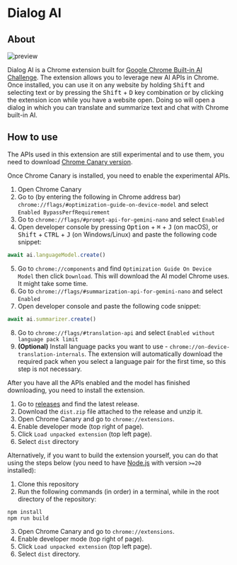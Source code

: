 # Dialog AI

## About
![preview](https://github.com/user-attachments/assets/3de2c831-25d3-4906-b530-259e2c10b9d1)

Dialog AI is a Chrome extension built for [Google Chrome Built-in AI Challenge](https://googlechromeai.devpost.com). The extension allows you to leverage new AI APIs in Chrome. Once installed, you can use it on any website by holding <kbd>Shift</kbd> and selecting text or by pressing the <kbd>Shift</kbd> + <kbd>D</kbd> key combination or by clicking the extension icon while you have a website open. Doing so will open a dialog in which you can translate and summarize text and chat with Chrome built-in AI.

## How to use
The APIs used in this extension are still experimental and to use them, you need to download [Chrome Canary version](https://www.google.com/chrome/canary).

Once Chrome Canary is installed, you need to enable the experimental APIs.

1. Open Chrome Canary
2. Go to (by entering the following in Chrome address bar) `chrome://flags/#optimization-guide-on-device-model` and select `Enabled BypassPerfRequirement`
3. Go to `chrome://flags/#prompt-api-for-gemini-nano` and select `Enabled`
4. Open developer console by pressing <kbd>Option</kbd> + <kbd>⌘</kbd> + <kbd>J</kbd> (on macOS), or <kbd>Shift</kbd> + <kbd>CTRL</kbd> + <kbd>J</kbd> (on Windows/Linux) and paste the following code snippet:
```javascript
await ai.languageModel.create()
```
5. Go to `chrome://components` and  find `Optimization Guide On Device Model` then click `Download`. This will download the AI model Chrome uses. It might take some time.
6. Go to `chrome://flags/#summarization-api-for-gemini-nano` and select `Enabled`
7. Open developer console and paste the following code snippet:
```javascript
await ai.summarizer.create()
```
8. Go to `chrome://flags/#translation-api` and select `Enabled without language pack limit`
9. **(Optional)** Install language packs you want to use - `chrome://on-device-translation-internals`. The extension will automatically download the required pack when you select a language pair for the first time, so this step is not necessary.


After you have all the APIs enabled and the model has finished downloading, you need to install the extension. 
1. Go to [releases](https://github.com/kowalczyk-krzysztof/dialog-ai/releases) and find the latest release.
2. Download the `dist.zip` file attached to the release and unzip it.
3. Open Chrome Canary and go to `chrome://extensions`.
4. Enable developer mode (top right of page).
5. Click `Load unpacked extension` (top left page).
6. Select `dist` directory


Alternatively, if you want to build the extension yourself, you can do that using the steps below (you need to have [Node.js](https://nodejs.org/en) with version `>=20` installed):
1. Clone this repository
2. Run the following commands (in order) in a terminal, while in the root directory of the repository:
```
npm install
npm run build
```
3. Open Chrome Canary and go to `chrome://extensions`.
4. Enable developer mode (top right of page).
5. Click `Load unpacked extension` (top left page).
6. Select `dist` directory.
